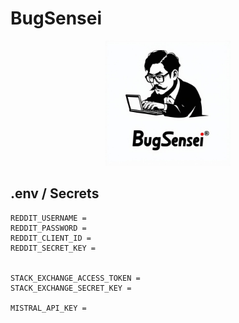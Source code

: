 # BugSensei

<p align="center">
  <img src="assets/logo.jpeg" alt="Logo" width="200">
</p>

## .env / Secrets

```
REDDIT_USERNAME = 
REDDIT_PASSWORD = 
REDDIT_CLIENT_ID = 
REDDIT_SECRET_KEY = 


STACK_EXCHANGE_ACCESS_TOKEN = 
STACK_EXCHANGE_SECRET_KEY = 

MISTRAL_API_KEY = 
```
